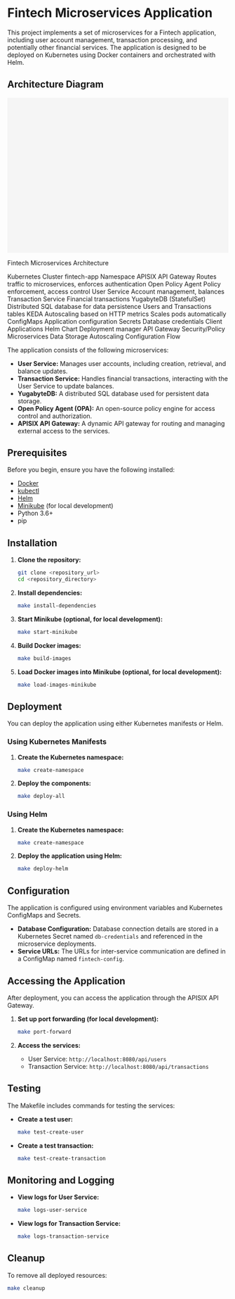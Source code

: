 # Fintech Microservices Application

This project implements a set of microservices for a Fintech application, including user account management, transaction processing, and potentially other financial services. The application is designed to be deployed on Kubernetes using Docker containers and orchestrated with Helm.

## Architecture Diagram
<svg xmlns="http://www.w3.org/2000/svg" viewBox="0 0 1000 700">

  <rect width="1000" height="700" fill="#f5f5f5"/>
  
  <!-- Title -->
  <text x="500" y="40" font-family="Arial" font-size="24" font-weight="bold" text-anchor="middle" fill="#333">Fintech Microservices Architecture</text>
  
  <!-- Kubernetes Cluster Border -->
  <rect x="50" y="70" width="900" height="580" rx="10" ry="10" fill="#E7F3FE" stroke="#1565C0" stroke-width="2" stroke-dasharray="5,5"/>
  <text x="130" y="90" font-family="Arial" font-size="16" font-weight="bold" fill="#1565C0">Kubernetes Cluster</text>
  
  <!-- Namespaces -->
  <rect x="70" y="100" width="860" height="530" rx="8" ry="8" fill="#F0F7FF" stroke="#3F51B5" stroke-width="1" stroke-dasharray="3,3"/>
  <text x="180" y="120" font-family="Arial" font-size="14" font-weight="bold" fill="#3F51B5">fintech-app Namespace</text>
  
  <!-- APISIX Gateway -->
  <rect x="100" y="140" width="800" height="80" rx="5" ry="5" fill="#FFF" stroke="#FF9800" stroke-width="2"/>
  <text x="500" y="170" font-family="Arial" font-size="16" font-weight="bold" text-anchor="middle" fill="#FF9800">APISIX API Gateway</text>
  <text x="500" y="195" font-family="Arial" font-size="12" text-anchor="middle" fill="#666">Routes traffic to microservices, enforces authentication</text>
  
  <!-- OPA -->
  <rect x="100" y="240" width="200" height="80" rx="5" ry="5" fill="#FFF" stroke="#9C27B0" stroke-width="2"/>
  <text x="200" y="270" font-family="Arial" font-size="16" font-weight="bold" text-anchor="middle" fill="#9C27B0">Open Policy Agent</text>
  <text x="200" y="295" font-family="Arial" font-size="12" text-anchor="middle" fill="#666">Policy enforcement, access control</text>
  
  <!-- Microservices -->
  <rect x="330" y="240" width="200" height="80" rx="5" ry="5" fill="#FFF" stroke="#2196F3" stroke-width="2"/>
  <text x="430" y="270" font-family="Arial" font-size="16" font-weight="bold" text-anchor="middle" fill="#2196F3">User Service</text>
  <text x="430" y="295" font-family="Arial" font-size="12" text-anchor="middle" fill="#666">Account management, balances</text>
  
  <rect x="560" y="240" width="200" height="80" rx="5" ry="5" fill="#FFF" stroke="#2196F3" stroke-width="2"/>
  <text x="660" y="270" font-family="Arial" font-size="16" font-weight="bold" text-anchor="middle" fill="#2196F3">Transaction Service</text>
  <text x="660" y="295" font-family="Arial" font-size="12" text-anchor="middle" fill="#666">Financial transactions</text>
  
  <!-- YugabyteDB -->
  <rect x="330" y="390" width="430" height="100" rx="5" ry="5" fill="#FFF" stroke="#4CAF50" stroke-width="2"/>
  <text x="545" y="425" font-family="Arial" font-size="16" font-weight="bold" text-anchor="middle" fill="#4CAF50">YugabyteDB (StatefulSet)</text>
  <text x="545" y="450" font-family="Arial" font-size="12" text-anchor="middle" fill="#666">Distributed SQL database for data persistence</text>
  <text x="545" y="470" font-family="Arial" font-size="12" text-anchor="middle" fill="#666">Users and Transactions tables</text>
  
  <!-- KEDA -->
  <rect x="100" y="390" width="200" height="100" rx="5" ry="5" fill="#FFF" stroke="#F44336" stroke-width="2"/>
  <text x="200" y="425" font-family="Arial" font-size="16" font-weight="bold" text-anchor="middle" fill="#F44336">KEDA</text>
  <text x="200" y="450" font-family="Arial" font-size="12" text-anchor="middle" fill="#666">Autoscaling based on HTTP metrics</text>
  <text x="200" y="470" font-family="Arial" font-size="12" text-anchor="middle" fill="#666">Scales pods automatically</text>
  
  <!-- Config & Secrets -->
  <rect x="330" y="520" width="200" height="70" rx="5" ry="5" fill="#FFF" stroke="#607D8B" stroke-width="2"/>
  <text x="430" y="550" font-family="Arial" font-size="14" font-weight="bold" text-anchor="middle" fill="#607D8B">ConfigMaps</text>
  <text x="430" y="570" font-family="Arial" font-size="12" text-anchor="middle" fill="#666">Application configuration</text>
  
  <rect x="560" y="520" width="200" height="70" rx="5" ry="5" fill="#FFF" stroke="#607D8B" stroke-width="2"/>
  <text x="660" y="550" font-family="Arial" font-size="14" font-weight="bold" text-anchor="middle" fill="#607D8B">Secrets</text>
  <text x="660" y="570" font-family="Arial" font-size="12" text-anchor="middle" fill="#666">Database credentials</text>
  
  <!-- Client -->
  <rect x="400" y="50" width="200" height="40" rx="20" ry="20" fill="#FFF" stroke="#333" stroke-width="2"/>
  <text x="500" y="75" font-family="Arial" font-size="14" font-weight="bold" text-anchor="middle" fill="#333">Client Applications</text>

  <!-- Helm -->
  <rect x="780" y="520" width="120" height="70" rx="5" ry="5" fill="#FFF" stroke="#2196F3" stroke-width="2"/>
  <text x="840" y="550" font-family="Arial" font-size="14" font-weight="bold" text-anchor="middle" fill="#2196F3">Helm Chart</text>
  <text x="840" y="570" font-family="Arial" font-size="12" text-anchor="middle" fill="#666">Deployment manager</text>
  
  <!-- Lines connecting components with animations -->
  <!-- Client to API Gateway -->
  <line x1="500" y1="90" x2="500" y2="140" stroke="#333" stroke-width="2"/>
  <line x1="500" y1="90" x2="500" y2="140" stroke="#333" stroke-width="2" stroke-dasharray="10 5" opacity="0.8">
    <animate attributeName="stroke-dashoffset" from="1" to="15" dur="0.5s" repeatCount="indefinite"/>
  </line>
  <polygon points="500,140 495,130 505,130" fill="#333"/>
  
  <!-- API Gateway to Services -->
  <line x1="420" y1="220" x2="430" y2="240" stroke="#FF9800" stroke-width="2"/>
  <line x1="420" y1="220" x2="430" y2="240" stroke="#FF9800" stroke-width="2" stroke-dasharray="10 5" opacity="0.8">
    <animate attributeName="stroke-dashoffset" from="0" to="15" dur="0.5s" repeatCount="indefinite"/>
  </line>
  
  
  <line x1="580" y1="220" x2="570" y2="240" stroke="#FF9800" stroke-width="2"/>
  <line x1="580" y1="220" x2="570" y2="240" stroke="#FF9800" stroke-width="2" stroke-dasharray="10 5" opacity="0.8">
    <animate attributeName="stroke-dashoffset" from="0" to="15" dur="0.5s" repeatCount="indefinite"/>
  </line>

  <!-- OPA to Services -->
  <line x1="300" y1="280" x2="330" y2="280" stroke="#9C27B0" stroke-width="2"/>
  <line x1="300" y1="280" x2="330" y2="280" stroke="#9C27B0" stroke-width="2" stroke-dasharray="10 5" opacity="0.8">
    <animate attributeName="stroke-dashoffset" from="0" to="15" dur="0.5s" repeatCount="indefinite"/>
  </line>
  <polygon points="330,280 320,275 320,285" fill="#9C27B0"/>
  
  <!-- Services to DB -->
  <line x1="430" y1="320" x2="430" y2="390" stroke="#2196F3" stroke-width="2"/>
  <line x1="430" y1="320" x2="430" y2="390" stroke="#2196F3" stroke-width="2" stroke-dasharray="10 5" opacity="0.8">
    <animate attributeName="stroke-dashoffset" from="0" to="15" dur="0.5s" repeatCount="indefinite"/>
  </line>
  <polygon points="430,390 425,380 435,380" fill="#2196F3"/>
  
  <line x1="660" y1="320" x2="660" y2="390" stroke="#2196F3" stroke-width="2"/>
  <line x1="660" y1="320" x2="660" y2="390" stroke="#2196F3" stroke-width="2" stroke-dasharray="10 5" opacity="0.8">
    <animate attributeName="stroke-dashoffset" from="0" to="15" dur="0.5s" repeatCount="indefinite"/>
  </line>
  <polygon points="660,390 655,380 665,380" fill="#2196F3"/>
  
  <!-- Services interconnection -->
  <path d="M 530 280 Q 545 260 560 280" stroke="#2196F3" stroke-width="2" fill="none"/>
  <path d="M 530 280 Q 545 260 560 280" stroke="#2196F3" stroke-width="2" fill="none" stroke-dasharray="10 5" opacity="0.8">
    <animate attributeName="stroke-dashoffset" from="0" to="15" dur="0.5s" repeatCount="indefinite"/>
  </path>
  
  <!-- KEDA to Services -->
  <line x1="200" y1="390" x2="200" y2="310" stroke="#F44336" stroke-width="2" stroke-dasharray="5,3"/>
  <line x1="200" y1="390" x2="200" y2="310" stroke="#F44336" stroke-width="2" stroke-dasharray="10 5" opacity="0.8">
    <animate attributeName="stroke-dashoffset" from="0" to="15" dur="0.5s" repeatCount="indefinite"/>
  </line>
  
  <line x1="200" y1="310" x2="300" y2="310" stroke="#F44336" stroke-width="2" stroke-dasharray="5,3"/>
  <line x1="200" y1="310" x2="300" y2="310" stroke="#F44336" stroke-width="2" stroke-dasharray="10 5" opacity="0.8">
    <animate attributeName="stroke-dashoffset" from="15" to="0" dur="0.5s" repeatCount="indefinite"/>
  </line>
  
  <line x1="300" y1="310" x2="430" y2="310" stroke="#F44336" stroke-width="2" stroke-dasharray="5,3"/>
  <line x1="300" y1="310" x2="430" y2="310" stroke="#F44336" stroke-width="2" stroke-dasharray="10 5" opacity="0.8">
    <animate attributeName="stroke-dashoffset" from="15" to="0" dur="0.5s" repeatCount="indefinite"/>
  </line>
  <polygon points="430,310 420,305 420,315" fill="#F44336"/>
  
  <line x1="300" y1="310" x2="300" y2="340" stroke="#F44336" stroke-width="2" stroke-dasharray="5,3"/>
  <line x1="300" y1="310" x2="300" y2="340" stroke="#F44336" stroke-width="2" stroke-dasharray="10 5" opacity="0.8">
    <animate attributeName="stroke-dashoffset" from="0" to="15" dur="0.5s" repeatCount="indefinite"/>
  </line>
  
  <line x1="300" y1="340" x2="660" y2="340" stroke="#F44336" stroke-width="2" stroke-dasharray="5,3"/>
  <line x1="300" y1="340" x2="660" y2="340" stroke="#F44336" stroke-width="2" stroke-dasharray="10 5" opacity="0.8">
    <animate attributeName="stroke-dashoffset" from="0" to="15" dur="0.5s" repeatCount="indefinite"/>
  </line>
  <polygon points="660,340 650,335 650,345" fill="#F44336"/>
  
  <!-- ConfigMap/Secrets to Services -->
  <line x1="430" y1="520" x2="430" y2="500" stroke="#607D8B" stroke-width="2" stroke-dasharray="4,2"/>
  <line x1="430" y1="520" x2="430" y2="500" stroke="#607D8B" stroke-width="2" stroke-dasharray="10 5" opacity="0.8">
    <animate attributeName="stroke-dashoffset" from="0" to="15" dur="0.5s" repeatCount="indefinite"/>
  </line>
  
  <line x1="430" y1="500" x2="350" y2="500" stroke="#607D8B" stroke-width="2" stroke-dasharray="4,2"/>
  <line x1="430" y1="500" x2="350" y2="500" stroke="#607D8B" stroke-width="2" stroke-dasharray="10 5" opacity="0.8">
    <animate attributeName="stroke-dashoffset" from="0" to="15" dur="0.5s" repeatCount="indefinite"/>
  </line>
  
  <line x1="350" y1="500" x2="350" y2="320" stroke="#607D8B" stroke-width="2" stroke-dasharray="4,2"/>
  <line x1="350" y1="500" x2="350" y2="320" stroke="#607D8B" stroke-width="2" stroke-dasharray="10 5" opacity="0.8">
    <animate attributeName="stroke-dashoffset" from="0" to="15" dur="0.5s" repeatCount="indefinite"/>
  </line>
  <polygon points="350,320 345,330 355,330" fill="#607D8B"/>
  
  <line x1="660" y1="520" x2="660" y2="500" stroke="#607D8B" stroke-width="2" stroke-dasharray="4,2"/>
  <line x1="660" y1="520" x2="660" y2="500" stroke="#607D8B" stroke-width="2" stroke-dasharray="10 5" opacity="0.8">
    <animate attributeName="stroke-dashoffset" from="15" to="1" dur="0.5s" repeatCount="indefinite"/>
  </line>
  
  <line x1="660" y1="500" x2="740" y2="500" stroke="#607D8B" stroke-width="2" stroke-dasharray="4,2"/>
  <line x1="660" y1="500" x2="740" y2="500" stroke="#607D8B" stroke-width="2" stroke-dasharray="10 5" opacity="0.8">
    <animate attributeName="stroke-dashoffset" from="15" to="1" dur="0.5s" repeatCount="indefinite"/>
  </line>
  
  <line x1="740" y1="500" x2="740" y2="320" stroke="#607D8B" stroke-width="2" stroke-dasharray="4,2"/>
  <line x1="740" y1="500" x2="740" y2="320" stroke="#607D8B" stroke-width="2" stroke-dasharray="10 5" opacity="0.8">
    <animate attributeName="stroke-dashoffset" from="0" to="15" dur="0.5s" repeatCount="indefinite"/>
  </line>
  <polygon points="740,320 735,330 745,330" fill="#607D8B"/>
  
  <!-- Helm connections -->
  <path d="M 840 520 Q 860 470 880 400 Q 900 300 880 200 Q 860 120 820 140" stroke="#2196F3" stroke-width="1" stroke-dasharray="5,5" fill="none"/>
  <path d="M 840 520 Q 860 470 880 400 Q 900 300 880 200 Q 860 120 820 140" stroke="#2196F3" stroke-width="1" fill="none" stroke-dasharray="10 5" opacity="0.8">
    <animate attributeName="stroke-dashoffset" from="0" to="15" dur="0.5s" repeatCount="indefinite"/>
  </path>
  
  <path d="M 840 520 Q 820 460 780 400 Q 750 350 720 320" stroke="#2196F3" stroke-width="1" stroke-dasharray="5,5" fill="none"/>
  <path d="M 840 520 Q 820 460 780 400 Q 750 350 720 320" stroke="#2196F3" stroke-width="1" fill="none" stroke-dasharray="10 5" opacity="0.8">
    <animate attributeName="stroke-dashoffset" from="0" to="15" dur="0.5s" repeatCount="indefinite"/>
  </path>
  
  <path d="M 840 520 Q 800 480 760 450 Q 700 420 630 390" stroke="#2196F3" stroke-width="1" stroke-dasharray="5,5" fill="none"/>
  <path d="M 840 520 Q 800 480 760 450 Q 700 420 630 390" stroke="#2196F3" stroke-width="1" fill="none" stroke-dasharray="10 5" opacity="0.8">
    <animate attributeName="stroke-dashoffset" from="0" to="15" dur="0.5s" repeatCount="indefinite"/>
  </path>
  
  <!-- Legend -->
  <rect x="100" y="610" width="800" height="40" rx="5" ry="5" fill="#FFF" stroke="#333" stroke-width="1"/>
  <circle cx="130" cy="625" r="6" fill="#FF9800"/>
  <text x="150" y="630" font-family="Arial" font-size="12" fill="#333">API Gateway</text>
  
  <circle cx="250" cy="625" r="6" fill="#9C27B0"/>
  <text x="270" y="630" font-family="Arial" font-size="12" fill="#333">Security/Policy</text>
  
  <circle cx="370" cy="625" r="6" fill="#2196F3"/>
  <text x="390" y="630" font-family="Arial" font-size="12" fill="#333">Microservices</text>
  
  <circle cx="490" cy="625" r="6" fill="#4CAF50"/>
  <text x="510" y="630" font-family="Arial" font-size="12" fill="#333">Data Storage</text>
  
  <circle cx="590" cy="625" r="6" fill="#F44336"/>
  <text x="610" y="630" font-family="Arial" font-size="12" fill="#333">Autoscaling</text>
  
  <circle cx="690" cy="625" r="6" fill="#607D8B"/>
  <text x="710" y="630" font-family="Arial" font-size="12" fill="#333">Configuration</text>
  
  <line x1="790" y1="625" x2="820" y2="625" stroke="#333" stroke-width="2" stroke-dasharray="5,3"/>
  <text x="830" y="630" font-family="Arial" font-size="12" fill="#333">Flow</text>
</svg>

The application consists of the following microservices:

-   **User Service:** Manages user accounts, including creation, retrieval, and balance updates.
-   **Transaction Service:** Handles financial transactions, interacting with the User Service to update balances.
-   **YugabyteDB:** A distributed SQL database used for persistent data storage.
-   **Open Policy Agent (OPA):** An open-source policy engine for access control and authorization.
-   **APISIX API Gateway:** A dynamic API gateway for routing and managing external access to the services.

## Prerequisites

Before you begin, ensure you have the following installed:

-   [Docker](https://www.docker.com/)
-   [kubectl](https://kubernetes.io/docs/tasks/tools/)
-   [Helm](https://helm.sh/docs/)
-   [Minikube](https://minikube.sigs.k8s.io/docs/) (for local development)
-   Python 3.6+
-   pip

## Installation

1.  **Clone the repository:**

    ```bash
    git clone <repository_url>
    cd <repository_directory>
    ```

2.  **Install dependencies:**

    ```bash
    make install-dependencies
    ```

3.  **Start Minikube (optional, for local development):**

    ```bash
    make start-minikube
    ```

4.  **Build Docker images:**

    ```bash
    make build-images
    ```

5.  **Load Docker images into Minikube (optional, for local development):**

    ```bash
    make load-images-minikube
    ```

## Deployment

You can deploy the application using either Kubernetes manifests or Helm.

### Using Kubernetes Manifests

1.  **Create the Kubernetes namespace:**

    ```bash
    make create-namespace
    ```

2.  **Deploy the components:**

    ```bash
    make deploy-all
    ```

### Using Helm

1.  **Create the Kubernetes namespace:**

    ```bash
    make create-namespace
    ```

2.  **Deploy the application using Helm:**

    ```bash
    make deploy-helm
    ```

## Configuration

The application is configured using environment variables and Kubernetes ConfigMaps and Secrets.

-   **Database Configuration:** Database connection details are stored in a Kubernetes Secret named `db-credentials` and referenced in the microservice deployments.
-   **Service URLs:** The URLs for inter-service communication are defined in a ConfigMap named `fintech-config`.

## Accessing the Application

After deployment, you can access the application through the APISIX API Gateway.

1.  **Set up port forwarding (for local development):**

    ```bash
    make port-forward
    ```

2.  **Access the services:**

    -   User Service: `http://localhost:8080/api/users`
    -   Transaction Service: `http://localhost:8080/api/transactions`

## Testing

The Makefile includes commands for testing the services:

-   **Create a test user:**

    ```bash
    make test-create-user
    ```

-   **Create a test transaction:**

    ```bash
    make test-create-transaction
    ```

## Monitoring and Logging

-   **View logs for User Service:**

    ```bash
    make logs-user-service
    ```

-   **View logs for Transaction Service:**

    ```bash
    make logs-transaction-service
    ```

## Cleanup

To remove all deployed resources:

```bash
make cleanup